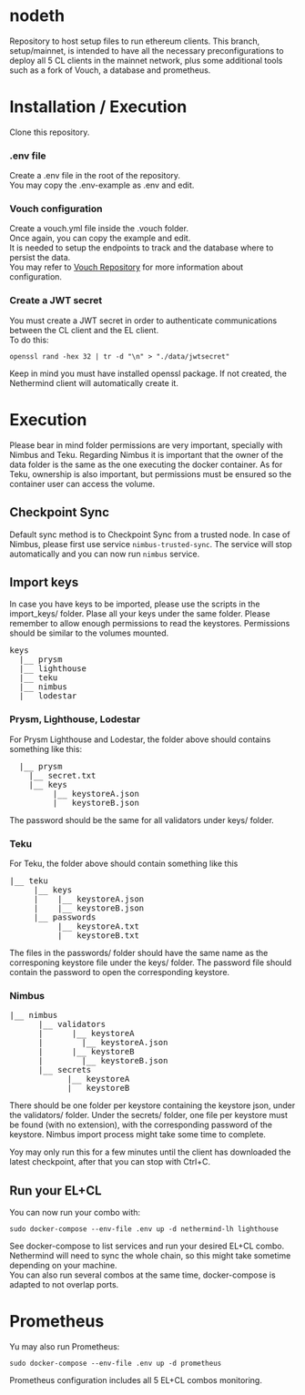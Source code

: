 # nodeth
Repository to host setup files to run ethereum clients.
This branch, setup/mainnet, is intended to have all the necessary preconfigurations to deploy all 5 CL clients in the mainnet network, plus some additional tools such as a fork of Vouch, a database and prometheus.

# Installation / Execution

Clone this repository.

### .env file

Create a .env file in the root of the repository.\
You may copy the .env-example as .env and edit.

### Vouch configuration

Create a vouch.yml file inside the .vouch folder.\
Once again, you can copy the example and edit.\
It is needed to setup the endpoints to track and the database where to persist the data. \
You may refer to [Vouch Repository](https://github.com/attestantio/vouch) for more information about configuration.

### Create a JWT secret

You must create a JWT secret in order to authenticate communications between the CL client and the EL client.\
To do this:

```
openssl rand -hex 32 | tr -d "\n" > "./data/jwtsecret"
```
Keep in mind you must have installed openssl package.
If not created, the Nethermind client will automatically create it.

# Execution

Please bear in mind folder permissions are very important, specially with Nimbus and Teku.
Regarding Nimbus it is important that the owner of the data folder is the same as the one executing the docker container.
As for Teku, ownership is also important, but permissions must be ensured so the container user can access the volume.

## Checkpoint Sync

Default sync method is to Checkpoint Sync from a trusted node.
In case of Nimbus, please first use service `nimbus-trusted-sync`. The service will stop automatically and you can now run `nimbus` service.

## Import keys

In case you have keys to be imported, please use the scripts in the import_keys/ folder.
Plase all your keys under the same folder.
Please remember to allow enough permissions to read the keystores. Permissions should be similar to the volumes mounted.

<pre>
keys 
  |__ prysm
  |__ lighthouse
  |__ teku
  |__ nimbus
  |__ lodestar
</pre>
### Prysm, Lighthouse, Lodestar
For Prysm Lighthouse and Lodestar, the folder above should contains something like this:
<pre>
  |__ prysm
	|__ secret.txt
	|__ keys
	     |__ keystoreA.json
	     |__ keystoreB.json
</pre>
The password should be the same for all validators under keys/ folder.

### Teku
For Teku, the folder above should contain something like this
<pre>
|__ teku
     |__ keys
     |	  |__ keystoreA.json
     |	  |__ keystoreB.json
     |__ passwords
          |__ keystoreA.txt
          |__ keystoreB.txt
</pre>
The files in the passwords/ folder should have the same name as the corresponing keystore file under the keys/ folder.
The password file should contain the password to open the corresponding keystore.

### Nimbus
<pre>
|__ nimbus
      |__ validators
      |	     |__ keystoreA
      |		   |__ keystoreA.json
      |	     |__ keystoreB		
      |	  	   |__ keystoreB.json
      |__ secrets
            |__ keystoreA
            |__ keystoreB
</pre>
There should be one folder per keystore containing the keystore json, under the validators/ folder.
Under the secrets/ folder, one file per keystore must be found (with no extension), with the corresponding password of the keystore.
Nimbus import process might take some time to complete.

Yoy may only run this for a few minutes until the client has downloaded the latest checkpoint, after that you can stop with Ctrl+C.

## Run your EL+CL

You can now run your combo with:
```
sudo docker-compose --env-file .env up -d nethermind-lh lighthouse
```
See docker-compose to list services and run your desired EL+CL combo.\
Nethermind will need to sync the whole chain, so this might take sometime depending on your machine.\
You can also run several combos at the same time, docker-compose is adapted to not overlap ports.

# Prometheus

Yu may also run Prometheus:
```
sudo docker-compose --env-file .env up -d prometheus
```

Prometheus configuration includes all 5 EL+CL combos monitoring.



